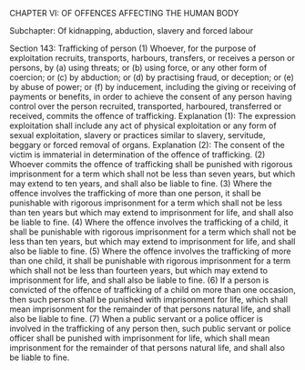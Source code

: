 CHAPTER VI: OF OFFENCES AFFECTING THE HUMAN BODY

Subchapter: Of kidnapping, abduction, slavery and forced labour

Section 143: Trafficking of person
(1) Whoever, for the purpose of exploitation recruits, transports, harbours, transfers, or receives a person or persons, by (a) using threats; or (b) using force, or any other form of coercion; or (c) by abduction; or (d) by practising fraud, or deception; or (e) by abuse of power; or
(f) by inducement, including the giving or receiving of payments or benefits, in order to achieve the consent of any person having control over the person recruited, transported, harboured, transferred or received, commits the offence of trafficking.
Explanation (1): The expression exploitation shall include any act of physical exploitation or any form of sexual exploitation, slavery or practices similar to slavery, servitude, beggary or forced removal of organs.
Explanation (2): The consent of the victim is immaterial in determination of the offence of trafficking. (2) Whoever commits the offence of trafficking shall be punished with rigorous imprisonment for a term which shall not be less than seven years, but which may extend to ten years, and shall also be liable to fine. (3) Where the offence involves the trafficking of more than one person, it shall be punishable with rigorous imprisonment for a term which shall not be less than ten years but which may extend to imprisonment for life, and shall also be liable to fine. (4) Where the offence involves the trafficking of a child, it shall be punishable with rigorous imprisonment for a term which shall not be less than ten years, but which may extend to imprisonment for life, and shall also be liable to fine. (5) Where the offence involves the trafficking of more than one child, it shall be punishable with rigorous imprisonment for a term which shall not be less than fourteen years, but which may extend to imprisonment for life, and shall also be liable to fine. (6) If a person is convicted of the offence of trafficking of a child on more than one occasion, then such person shall be punished with imprisonment for life, which shall mean imprisonment for the remainder of that persons natural life, and shall also be liable to fine. (7) When a public servant or a police officer is involved in the trafficking of any person then, such public servant or police officer shall be punished with imprisonment for life, which shall mean imprisonment for the remainder of that persons natural life, and shall also be liable to fine.


